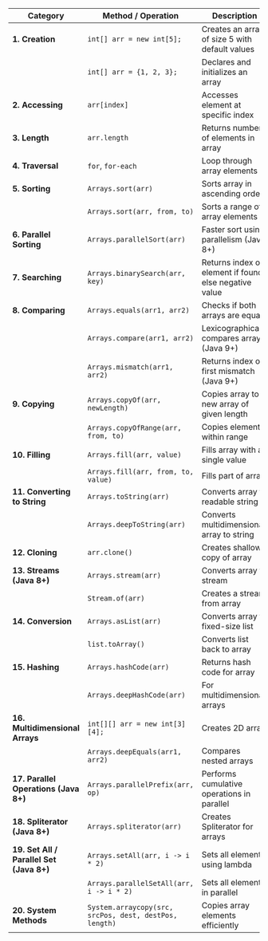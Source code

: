 | **Category**                             | **Method / Operation**                                 | **Description**                                        | **Example**                                       |
| ---------------------------------------- | ------------------------------------------------------ | ------------------------------------------------------ | ------------------------------------------------- |
| **1. Creation**                          | `int[] arr = new int[5];`                              | Creates an array of size 5 with default values         | `int[] nums = new int[3];`                        |
|                                          | `int[] arr = {1, 2, 3};`                               | Declares and initializes an array                      | `String[] names = {"A", "B"};`                    |
| **2. Accessing**                         | `arr[index]`                                           | Accesses element at specific index                     | `arr[0]` returns first element                    |
| **3. Length**                            | `arr.length`                                           | Returns number of elements in array                    | `int size = arr.length;`                          |
| **4. Traversal**                         | `for`, `for-each`                                      | Loop through array elements                            | `for(int x : arr) {}`                             |
| **5. Sorting**                           | `Arrays.sort(arr)`                                     | Sorts array in ascending order                         | `Arrays.sort(nums);`                              |
|                                          | `Arrays.sort(arr, from, to)`                           | Sorts a range of array elements                        | `Arrays.sort(arr, 2, 5);`                         |
| **6. Parallel Sorting**                  | `Arrays.parallelSort(arr)`                             | Faster sort using parallelism (Java 8+)                | `Arrays.parallelSort(nums);`                      |
| **7. Searching**                         | `Arrays.binarySearch(arr, key)`                        | Returns index of element if found, else negative value | `int i = Arrays.binarySearch(arr, 5);`            |
| **8. Comparing**                         | `Arrays.equals(arr1, arr2)`                            | Checks if both arrays are equal                        | `Arrays.equals(a, b)`                             |
|                                          | `Arrays.compare(arr1, arr2)`                           | Lexicographically compares arrays (Java 9+)            | `Arrays.compare(a, b)`                            |
|                                          | `Arrays.mismatch(arr1, arr2)`                          | Returns index of first mismatch (Java 9+)              | `Arrays.mismatch(a, b)`                           |
| **9. Copying**                           | `Arrays.copyOf(arr, newLength)`                        | Copies array to new array of given length              | `int[] b = Arrays.copyOf(a, 5);`                  |
|                                          | `Arrays.copyOfRange(arr, from, to)`                    | Copies elements within range                           | `int[] b = Arrays.copyOfRange(a, 2, 5);`          |
| **10. Filling**                          | `Arrays.fill(arr, value)`                              | Fills array with a single value                        | `Arrays.fill(arr, 0);`                            |
|                                          | `Arrays.fill(arr, from, to, value)`                    | Fills part of array                                    | `Arrays.fill(arr, 1, 4, 9);`                      |
| **11. Converting to String**             | `Arrays.toString(arr)`                                 | Converts array to readable string                      | `System.out.println(Arrays.toString(arr));`       |
|                                          | `Arrays.deepToString(arr)`                             | Converts multidimensional array to string              | `Arrays.deepToString(matrix);`                    |
| **12. Cloning**                          | `arr.clone()`                                          | Creates shallow copy of array                          | `int[] copy = arr.clone();`                       |
| **13. Streams (Java 8+)**                | `Arrays.stream(arr)`                                   | Converts array to stream                               | `IntStream s = Arrays.stream(arr);`               |
|                                          | `Stream.of(arr)`                                       | Creates a stream from array                            | `Stream<String> s = Stream.of(names);`            |
| **14. Conversion**                       | `Arrays.asList(arr)`                                   | Converts array to fixed-size list                      | `List<Integer> list = Arrays.asList(arr);`        |
|                                          | `list.toArray()`                                       | Converts list back to array                            | `Integer[] arr = list.toArray(new Integer[0]);`   |
| **15. Hashing**                          | `Arrays.hashCode(arr)`                                 | Returns hash code for array                            | `int h = Arrays.hashCode(arr);`                   |
|                                          | `Arrays.deepHashCode(arr)`                             | For multidimensional arrays                            | `int h = Arrays.deepHashCode(matrix);`            |
| **16. Multidimensional Arrays**          | `int[][] arr = new int[3][4];`                         | Creates 2D array                                       | `int[][] matrix = new int[2][3];`                 |
|                                          | `Arrays.deepEquals(arr1, arr2)`                        | Compares nested arrays                                 | `Arrays.deepEquals(a, b)`                         |
| **17. Parallel Operations (Java 8+)**    | `Arrays.parallelPrefix(arr, op)`                       | Performs cumulative operations in parallel             | `Arrays.parallelPrefix(arr, (x, y) -> x + y);`    |
| **18. Spliterator (Java 8+)**            | `Arrays.spliterator(arr)`                              | Creates Spliterator for arrays                         | `Spliterator.OfInt sp = Arrays.spliterator(arr);` |
| **19. Set All / Parallel Set (Java 8+)** | `Arrays.setAll(arr, i -> i * 2)`                       | Sets all elements using lambda                         | `Arrays.setAll(arr, i -> i + 1);`                 |
|                                          | `Arrays.parallelSetAll(arr, i -> i * 2)`               | Sets all elements in parallel                          | `Arrays.parallelSetAll(arr, i -> i * 2);`         |
| **20. System Methods**                   | `System.arraycopy(src, srcPos, dest, destPos, length)` | Copies array elements efficiently                      | `System.arraycopy(a, 0, b, 0, a.length);`         |
